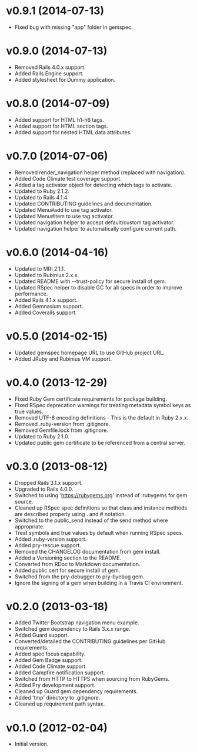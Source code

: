 # v0.9.1 (2014-07-13)

* Fixed bug with missing "app" folder in gemspec.

# v0.9.0 (2014-07-13)

* Removed Rails 4.0.x support.
* Added Rails Engine support.
* Added stylesheet for Dummy application.

# v0.8.0 (2014-07-09)

* Added support for HTML h1-h6 tags.
* Added support for HTML section tags.
* Added support for nested HTML data attributes.

# v0.7.0 (2014-07-06)

* Removed render_navigation helper method (replaced with navigation).
* Added Code Climate test coverage support.
* Added a tag activator object for detecting which tags to activate.
* Updated to Ruby 2.1.2.
* Updated to Rails 4.1.4.
* Updated CONTRIBUTING guidelines and documentation.
* Updated Menu#add to use tag activator.
* Updated Menu#item to use tag activator.
* Updated navigation helper to accept default/custom tag activator.
* Updated navigation helper to automatically configure current path.

# v0.6.0 (2014-04-16)

* Updated to MRI 2.1.1.
* Updated to Rubinius 2.x.x.
* Updated README with --trust-policy for secure install of gem.
* Updated RSpec helper to disable GC for all specs in order to improve performance.
* Added Rails 4.1.x support.
* Added Gemnasium support.
* Added Coveralls support.

# v0.5.0 (2014-02-15)

* Updated gemspec homepage URL to use GitHub project URL.
* Added JRuby and Rubinius VM support.

# v0.4.0 (2013-12-29)

* Fixed Ruby Gem certificate requirements for package building.
* Fixed RSpec deprecation warnings for treating metadata symbol keys as true values.
* Removed UTF-8 encoding definitions - This is the default in Ruby 2.x.x.
* Removed .ruby-version from .gitignore.
* Removed Gemfile.lock from .gitignore.
* Updated to Ruby 2.1.0.
* Updated public gem certificate to be referenced from a central server.

# v0.3.0 (2013-08-12)

* Dropped Rails 3.1.x support.
* Upgraded to Rails 4.0.0.
* Switched to using 'https://rubygems.org' instead of :rubygems for gem source.
* Cleaned up RSpec spec definitions so that class and instance methods are described properly using . and # notation.
* Switched to the public_send instead of the send method where appropriate.
* Treat symbols and true values by default when running RSpec specs.
* Added .ruby-version support.
* Added pry-rescue support.
* Removed the CHANGELOG documentation from gem install.
* Added a Versioning section to the README.
* Converted from RDoc to Markdown documentation.
* Added public cert for secure install of gem.
* Switched from the pry-debugger to pry-byebug gem.
* Ignore the signing of a gem when building in a Travis CI environment.

# v0.2.0 (2013-03-18)

* Added Twitter Bootstrap navigation menu example.
* Switched gem dependency to Rails 3.x.x range.
* Added Guard support.
* Converted/detailed the CONTRIBUTING guidelines per GitHub requirements.
* Added spec focus capability.
* Added Gem Badge support.
* Added Code Climate support.
* Added Campfire notification support.
* Switched from HTTP to HTTPS when sourcing from RubyGems.
* Added Pry development support.
* Cleaned up Guard gem dependency requirements.
* Added 'tmp' directory to .gitignore.
* Cleaned up requirement path syntax.

# v0.1.0 (2012-02-04)

* Initial version.
